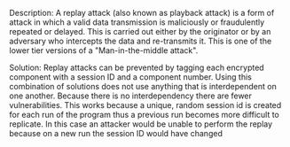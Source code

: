 Description:
A replay attack (also known as playback attack) is a form of attack in which
a valid data transmission is maliciously or fraudulently repeated or delayed. 
This is carried out either by the originator or by an adversary who intercepts the data and re-transmits it.
This is one of the lower tier versions of a "Man-in-the-middle attack".

Solution:
Replay attacks can be prevented by tagging each encrypted component with a session ID and a component number.
Using this combination of solutions does not use anything that is interdependent on one another. 
Because there is no interdependency there are fewer vulnerabilities. This works because a unique, 
random session id is created for each run of the program thus a previous run becomes more difficult to replicate. 
In this case an attacker would be unable to perform the replay because on a new run the session ID would have changed
